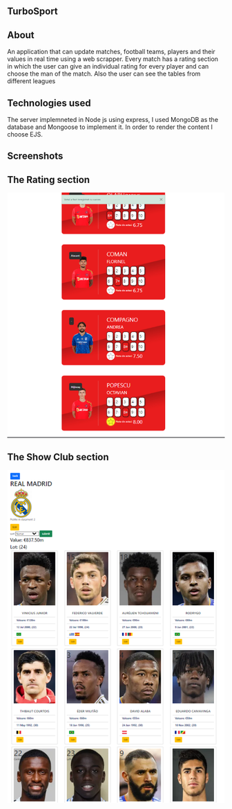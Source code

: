 ## TurboSport

## About

An application that can update matches, football teams, players and their values in real time using a web scrapper.
Every match has a rating section in which the user can give an individual rating for every player and can choose the man of the match.
Also the user can see the tables from different leagues

## Technologies used

The server implemneted in Node js using express, I used MongoDB as the database and Mongoose to implement it. In order to render the content I choose EJS.

## Screenshots

## The Rating section
![screenshot](./public/screenshots/rating-section.png)

## The Show Club section
![screenshot](./public/screenshots/club.png)

